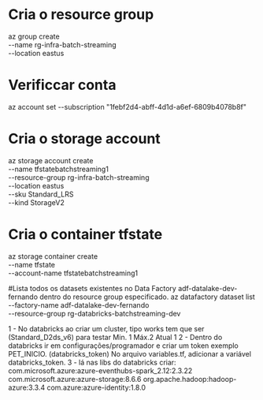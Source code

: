 # Cria o resource group
az group create \
  --name rg-infra-batch-streaming \
  --location eastus

# Verificcar conta
az account set --subscription "1febf2d4-abff-4d1d-a6ef-6809b4078b8f"
 
# Cria o storage account
az storage account create \
  --name tfstatebatchstreaming1 \
  --resource-group rg-infra-batch-streaming \
  --location eastus \
  --sku Standard_LRS \
  --kind StorageV2


# Cria o container tfstate
az storage container create \
  --name tfstate \
  --account-name tfstatebatchstreaming1



#Lista todos os datasets existentes no Data Factory adf-datalake-dev-fernando dentro do resource group especificado.
az datafactory dataset list \
  --factory-name adf-datalake-dev-fernando \
  --resource-group rg-databricks-batchstreaming-dev








1 - No databricks ao criar um cluster, tipo works tem que ser (Standard_D2ds_v6) para testar  Min. 1 Máx.2 Atual 1
2 - Dentro do databricks ir em configurações/programador e criar um token exemplo PET_INICIO. (databricks_token) No arquivo variables.tf, adicionar a variável databricks_token.
3 - lá nas libs do databricks criar:
          com.microsoft.azure:azure-eventhubs-spark_2.12:2.3.22
          com.microsoft.azure:azure-storage:8.6.6
          org.apache.hadoop:hadoop-azure:3.3.4 
          com.azure:azure-identity:1.8.0


